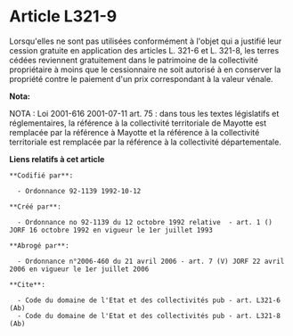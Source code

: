 # Article L321-9

Lorsqu'elles ne sont pas utilisées conformément à l'objet qui a justifié leur cession gratuite en application des articles L.
321-6 et L. 321-8, les terres cédées reviennent gratuitement dans le patrimoine de la collectivité propriétaire à moins que
le cessionnaire ne soit autorisé à en conserver la propriété contre le paiement d'un prix correspondant à la valeur vénale.

**Nota:**

NOTA : Loi 2001-616 2001-07-11 art. 75 : dans tous les textes législatifs et réglementaires, la référence à la collectivité
territoriale de Mayotte est remplacée par la référence à Mayotte et la référence à la collectivité territoriale est remplacée
par la référence à la collectivité départementale.

**Liens relatifs à cet article**

	**Codifié par**:

	  - Ordonnance 92-1139 1992-10-12

	**Créé par**:

	  - Ordonnance no 92-1139 du 12 octobre 1992 relative  - art. 1 () JORF 16 octobre 1992 en vigueur le 1er juillet 1993

	**Abrogé par**:

	  - Ordonnance n°2006-460 du 21 avril 2006 - art. 7 (V) JORF 22 avril 2006 en vigueur le 1er juillet 2006

	**Cite**:

	  - Code du domaine de l'Etat et des collectivités pub - art. L321-6 (Ab)
	  - Code du domaine de l'Etat et des collectivités pub - art. L321-8 (Ab)
